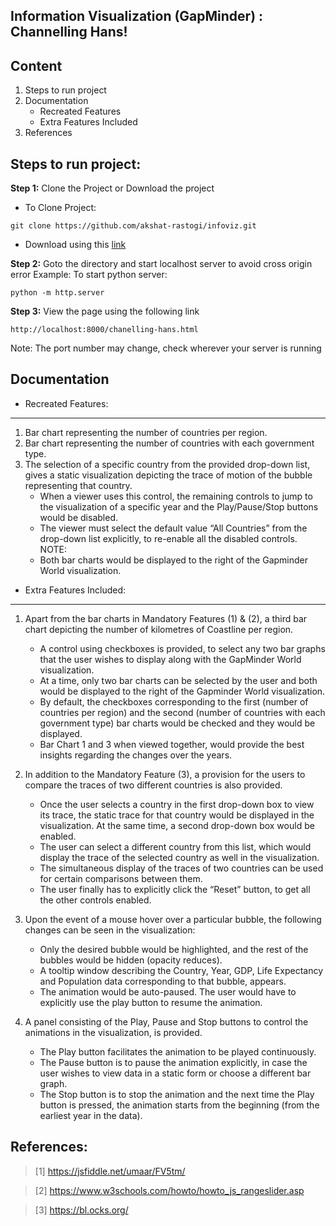 ## Information Visualization (GapMinder) : Channelling Hans!

Content
-----------------------------
1. Steps to run project
2. Documentation
	- Recreated Features
	- Extra Features Included
4. References


Steps to run project:
------------

**Step 1:** Clone the Project or Download the project
- To Clone Project:
``` 
git clone https://github.com/akshat-rastogi/infoviz.git
```

- Download using this [link](https://gitlab.com/akshat.rastogi/gapminder-d3js.git)


**Step 2:** Goto the directory and start localhost server to avoid cross origin error
Example: To start python server:
```
python -m http.server
```

**Step 3:** View the page using the following link
```
http://localhost:8000/chanelling-hans.html
```
Note: The port number may change, check wherever your server is running 

Documentation
------------

* Recreated Features:
-----------------------------
1. Bar chart representing the number of countries per region.
2. Bar chart representing the number of countries with each government type.
3. The selection of a specific country from the provided drop-down list, gives a static visualization depicting the trace of motion of the bubble representing that country.
	- When a viewer uses this control, the remaining controls to jump to the visualization of a specific year and the Play/Pause/Stop buttons would be disabled.
	- The viewer must select the default value “All Countries” from the drop-down list explicitly, to re-enable all the disabled controls.
NOTE:
	- Both bar charts would be displayed to the right of the Gapminder World visualization.


* Extra Features Included:
-------------------------
1. Apart from the bar charts in Mandatory Features (1) & (2), a third bar chart depicting the number of kilometres of Coastline per region.
	- A control using checkboxes is provided, to select any two bar graphs that the user wishes to display along with the GapMinder World visualization.
	- At a time, only two bar charts can be selected by the user and both would be displayed to the right of the Gapminder World visualization.
	- By default, the checkboxes corresponding to the first (number of countries per region) and the second (number of countries with each government type) bar charts would be checked and they would be displayed.
	- Bar Chart 1 and 3 when viewed together, would provide the best insights regarding the changes over the years.

2. In addition to the Mandatory Feature (3), a provision for the users to compare the traces of two different countries is also provided.
	- Once the user selects a country in the first drop-down box to view its trace, the static trace for that country would be displayed in the visualization. At the same time, a second drop-down box would be enabled.
	- The user can select a different country from this list, which would display the trace of the selected country as well in the visualization.
	- The simultaneous display of the traces of two countries can be used for certain comparisons between them.
	- The user finally has to explicitly click the “Reset” button, to get all the other controls enabled.

3. Upon the event of a mouse hover over a particular bubble, the following changes can be seen in the visualization:
	- Only the desired bubble would be highlighted, and the rest of the bubbles would be hidden (opacity reduces).
	- A tooltip window describing the Country, Year, GDP, Life Expectancy and Population data corresponding to that bubble, appears.
	- The animation would be auto-paused. The user would have to explicitly use the play button to resume the animation.

4. A panel consisting of the Play, Pause and Stop buttons to control the animations in the visualization, is provided.
	- The Play button facilitates the animation to be played continuously.
	- The Pause button is to pause the animation explicitly, in case the user wishes to view data in a static form or choose a different bar graph.
	- The Stop button is to stop the animation and the next time the Play button is pressed, the animation starts from the beginning (from the earliest year in the data).


References:
------------
>[1] https://jsfiddle.net/umaar/FV5tm/

>[2] https://www.w3schools.com/howto/howto_js_rangeslider.asp

>[3] https://bl.ocks.org/
